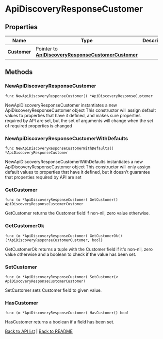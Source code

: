 # ApiDiscoveryResponseCustomer

## Properties

Name | Type | Description | Notes
------------ | ------------- | ------------- | -------------
**Customer** | Pointer to [**ApiDiscoveryResponseCustomerCustomer**](ApiDiscoveryResponseCustomerCustomer.md) |  | [optional] 

## Methods

### NewApiDiscoveryResponseCustomer

`func NewApiDiscoveryResponseCustomer() *ApiDiscoveryResponseCustomer`

NewApiDiscoveryResponseCustomer instantiates a new ApiDiscoveryResponseCustomer object
This constructor will assign default values to properties that have it defined,
and makes sure properties required by API are set, but the set of arguments
will change when the set of required properties is changed

### NewApiDiscoveryResponseCustomerWithDefaults

`func NewApiDiscoveryResponseCustomerWithDefaults() *ApiDiscoveryResponseCustomer`

NewApiDiscoveryResponseCustomerWithDefaults instantiates a new ApiDiscoveryResponseCustomer object
This constructor will only assign default values to properties that have it defined,
but it doesn't guarantee that properties required by API are set

### GetCustomer

`func (o *ApiDiscoveryResponseCustomer) GetCustomer() ApiDiscoveryResponseCustomerCustomer`

GetCustomer returns the Customer field if non-nil, zero value otherwise.

### GetCustomerOk

`func (o *ApiDiscoveryResponseCustomer) GetCustomerOk() (*ApiDiscoveryResponseCustomerCustomer, bool)`

GetCustomerOk returns a tuple with the Customer field if it's non-nil, zero value otherwise
and a boolean to check if the value has been set.

### SetCustomer

`func (o *ApiDiscoveryResponseCustomer) SetCustomer(v ApiDiscoveryResponseCustomerCustomer)`

SetCustomer sets Customer field to given value.

### HasCustomer

`func (o *ApiDiscoveryResponseCustomer) HasCustomer() bool`

HasCustomer returns a boolean if a field has been set.


[Back to API list](../README.md#documentation-for-api-endpoints) | [Back to README](../README.md)


